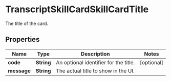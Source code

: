 

# TranscriptSkillCardSkillCardTitle

The title of the card.

## Properties

| Name | Type | Description | Notes |
|------------ | ------------- | ------------- | -------------|
|**code** | **String** | An optional identifier for the title. |  [optional] |
|**message** | **String** | The actual title to show in the UI. |  |



